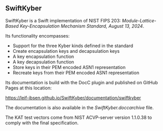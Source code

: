 ## SwiftKyber

SwiftKyber is a Swift implementation of NIST FIPS 203: *Module-Lattice-Based Key-Encapsulation Mechanism Standard, August 13, 2024*.

Its functionality encompasses:

* Support for the three Kyber kinds defined in the standard
* Create encapsulation keys and decapsulation keys
* A key encapsulation function
* A key decapsulation function
* Store keys in their PEM encoded ASN1 representation
* Recreate keys from their PEM encoded ASN1 representation

Its documentation is build with the DocC plugin and published on GitHub Pages at this location:

https://leif-ibsen.github.io/SwiftKyber/documentation/swiftkyber

The documentation is also available in the *SwiftKyber.doccarchive* file.

The KAT test vectors come from NIST ACVP-server version 1.1.0.38 to comply with the final specification.
